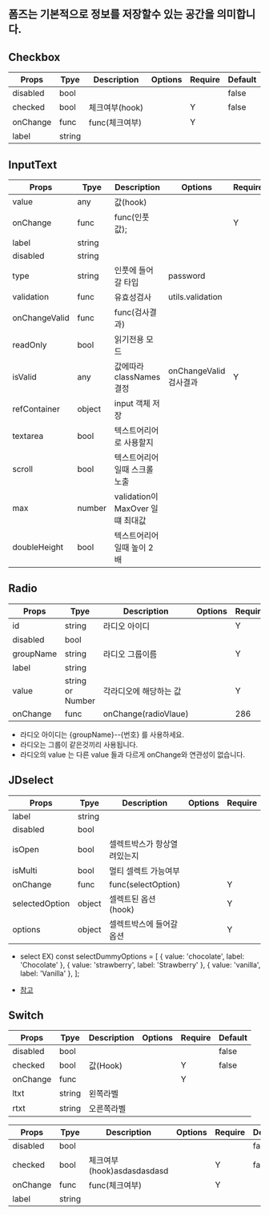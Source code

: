 ## 폼즈는 기본적으로 정보를 저장할수 있는 공간을 의미합니다.

## Checkbox

| Props    | Tpye   | Description    | Options | Require | Default |
| -------- | ------ | -------------- | ------- | ------- | ------- |
| disabled | bool   |                |         |         | false   |
| checked  | bool   | 체크여부(hook) |         | Y       | false   |
| onChange | func   | func(체크여부) |         | Y       |
| label    | string |                |         |         |

## InputText

| Props         | Tpye   | Description                      | Options                | Require | Default |
| ------------- | ------ | -------------------------------- | ---------------------- | ------- | ------- |
| value         | any    | 값(hook)                         |                        |         |
| onChange      | func   | func(인풋값);                    |                        | Y       |
| label         | string |                                  |                        |         |
| disabled      | string |                                  |                        |         | false   |
| type          | string | 인풋에 들어갈 타입               | password               |         |
| validation    | func   | 유효성검사                       | utils.validation       |         |
| onChangeValid | func   | func(검사결과)                   |                        |         |
| readOnly      | bool   | 읽기전용 모드                    |                        |         |
| isValid       | any    | 값에따라 classNames 결정         | onChangeValid 검사결과 | Y       |
| refContainer  | object | input 객체 저장                  |                        |         | {}      |
| textarea      | bool   | 텍스트어리어로 사용할지          |                        |         | false   |
| scroll        | bool   | 텍스트어리어 일때 스크롤 노출    |                        |         | false   |
| max           | number | validation이 MaxOver 일떄 최대값 |                        |         | 10000   |
| doubleHeight  | bool   | 텍스트어리어 일때 높이 2배       |                        |         | false   |

## Radio

| Props     | Tpye             | Description            | Options | Require | Default |
| --------- | ---------------- | ---------------------- | ------- | ------- | ------- |
| id        | string           | 라디오 아이디          |         | Y       |
| disabled  | bool             |                        |         |         |
| groupName | string           | 라디오 그룹이름        |         | Y       |
| label     | string           |                        |         |         |
| value     | string or Number | 각라디오에 해당하는 값 |         | Y       |
| onChange  | func             | onChange(radioVlaue)   |         | 286     |

- 라디오 아이디는 {groupName}--{번호} 를 사용하세요.
- 라디오는 그룹이 같은것끼리 사용됩니다.
- 라디오의 value 는 다른 value 들과 다르게 onChange와 연관성이 없습니다.

## JDselect

| Props          | Tpye   | Description                 | Options | Require | Default |
| -------------- | ------ | --------------------------- | ------- | ------- | ------- |
| label          | string |                             |         |         |
| disabled       | bool   |                             |         |         |
| isOpen         | bool   | 셀렉트박스가 항상열려있는지 |         |         |
| isMulti        | bool   | 멀티 셀렉트 가능여부        |         |         |
| onChange       | func   | func(selectOption)          |         | Y       |
| selectedOption | object | 셀렉트된 옵션(hook)         |         | Y       |
| options        | object | 셀렉트박스에 들어갈 옵션    |         | Y       |

- select EX)
  const selectDummyOptions = [
  { value: 'chocolate', label: 'Chocolate' },
  { value: 'strawberry', label: 'Strawberry' },
  { value: 'vanilla', label: 'Vanilla' },
  ];

- [참고](https://github.com/JedWatson/react-select)

## Switch

| Props    | Tpye   | Description | Options | Require | Default |
| -------- | ------ | ----------- | ------- | ------- | ------- |
| disabled | bool   |             |         |         | false   |
| checked  | bool   | 값(Hook)    |         | Y       | false   |
| onChange | func   |             |         | Y       |
| ltxt     | string | 왼쪽라벨    |         |         |
| rtxt     | string | 오른쪽라벨  |         |         |

| Props    | Tpye   | Description                | Options | Require | Default |
| -------- | ------ | -------------------------- | ------- | ------- | ------- |
| disabled | bool   |                            |         |         | false   |
| checked  | bool   | 체크여부(hook)asdasdasdasd |         | Y       | false   |
| onChange | func   | func(체크여부)             |         | Y       |
| label    | string |                            |         |         |
